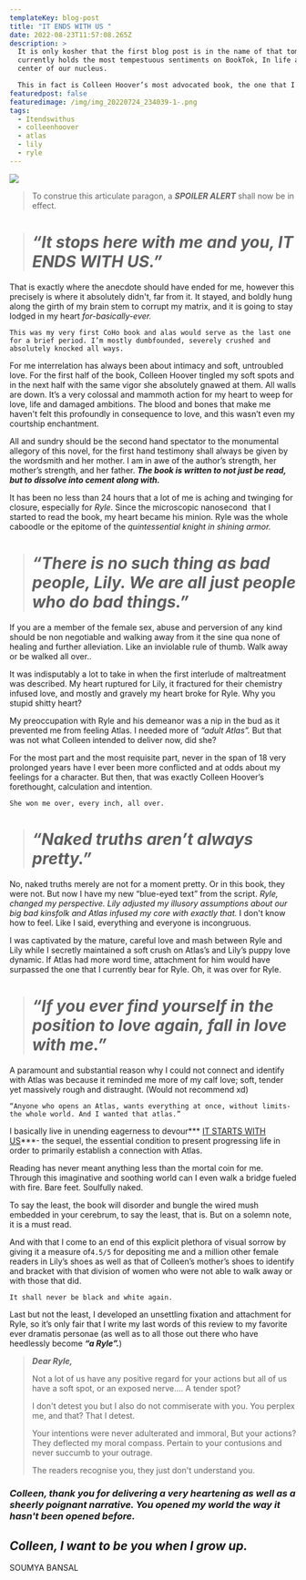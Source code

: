 ```yaml
---
templateKey: blog-post
title: "IT ENDS WITH US "
date: 2022-08-23T11:57:08.265Z
description: >
  It is only kosher that the first blog post is in the name of that tome which
  currently holds the most tempestuous sentiments on BookTok, In life and in the
  center of our nucleus. 

  This in fact is Colleen Hoover’s most advocated book, the one that I couldn’t put down even through muscle. 
featuredpost: false
featuredimage: /img/img_20220724_234039-1-.png
tags:
  - Itendswithus
  - colleenhoover
  - atlas
  - lily
  - ryle
---
```

![ ](/img/img_20220724_234039-1-.png)

<!--StartFragment-->

> To construe this articulate paragon, a ***SPOILER ALERT*** shall now be in effect.

<!--EndFragment-->

<!--StartFragment-->

> # ***“It stops here with me and you, IT ENDS WITH US.”***

That is exactly where the anecdote should have ended for me, however this precisely is where it absolutely didn't, far from it. It stayed, and boldly hung along the girth of my brain stem to corrupt my matrix, and it is going to stay lodged in my heart *for-basically-ever.*

`This was my very first CoHo book and alas would serve as the last one for a brief period. I’m mostly dumbfounded, severely crushed and absolutely knocked all ways.`

<!--StartFragment-->

For me interrelation has always been about intimacy and soft, untroubled love. For the first half of the book, Colleen Hoover tingled my soft spots and in the next half with the same vigor she absolutely gnawed at them. All walls are down. It’s a very colossal and mammoth action for my heart to weep for love, life and damaged ambitions. The blood and bones that make me haven't felt this profoundly in consequence to love, and this wasn’t even my courtship enchantment.

All and sundry should be the second hand spectator to the monumental allegory of this novel, for the first hand testimony shall always be given by the wordsmith and her mother. I am in awe of the author’s strength, her mother’s strength, and her father. ***The book is written to not just be read, but to dissolve into cement along with.***

It has been no less than 24 hours that a lot of me is aching and twinging for closure, especially for *Ryle*. Since the microscopic nanosecond  that I started to read the book, my heart became his minion. Ryle was the whole caboodle or the epitome of the *quintessential knight in shining armor.* 

<!--EndFragment-->

<!--EndFragment-->

<!--StartFragment-->

> # ***“There is no such thing as bad people, Lily. We are all just people who do bad things.”***

<!--EndFragment-->

<!--StartFragment-->

If you are a member of the female sex, abuse and perversion of any kind should be non negotiable and walking away from it the sine qua none of healing and further alleviation. Like an inviolable rule of thumb. Walk away or be walked all over..

It was indisputably a lot to take in when the first interlude of maltreatment was described. My heart ruptured for Lily, it fractured for their chemistry infused love, and mostly and gravely my heart broke for Ryle. Why you stupid shitty heart?

My preoccupation with Ryle and his demeanor was a nip in the bud as it prevented me from feeling Atlas. I needed more of *“adult Atlas”.* But that was not what Colleen intended to deliver now, did she? 

For the most part and the most requisite part, never in the span of 18 very prolonged years have I ever been more conflicted and at odds about my feelings for a character. But then, that was exactly Colleen Hoover’s forethought, calculation and intention. 

`She won me over, every inch, all over.`

<!--StartFragment-->

> # ***“Naked truths aren’t always pretty.”***

<!--StartFragment-->

No, naked truths merely are not for a moment pretty. Or in this book, they were not. But now I have my new “blue-eyed text” from the script. *Ryle, changed my perspective. Lily adjusted my illusory assumptions about our big bad kinsfolk and Atlas infused my core with exactly that.* I don't know how to feel. Like I said, everything and everyone is incongruous.

I was captivated by the mature, careful love and mash between Ryle and Lily while I secretly maintained a soft crush on Atlas’s and Lily’s puppy love dynamic. If Atlas had more word time, attachment for him would have surpassed the one that I currently bear for Ryle. Oh, it was over for Ryle.

<!--EndFragment-->

<!--EndFragment-->

<!--EndFragment-->

<!--StartFragment-->

> # ***“If you ever find yourself in the position to love again, fall in love with me.”***

<!--StartFragment-->

A paramount and substantial reason why I could not connect and identify with Atlas was because it reminded me more of my calf love; soft, tender yet massively rough and distraught. (Would not recommend xd)

`“Anyone who opens an Atlas, wants everything at once, without limits- the whole world. And I wanted that atlas.”`

I basically live in unending eagerness to devour*** [IT STARTS WITH US](https://www.colleenhoover.com/portfolio/it-starts-with-us/)***- the sequel, the essential condition to present progressing life in order to primarily establish a connection with Atlas. 

Reading has never meant anything less than the mortal coin for me. Through this imaginative and soothing world can I even walk a bridge fueled with fire. Bare feet. Soulfully naked.

To say the least, the book will disorder and bungle the wired mush embedded in your cerebrum, to say the least, that is. But on a solemn note, it is a must read. 

And with that I come to an end of this explicit plethora of visual sorrow by giving it a measure of`4.5/5` for depositing me and a million other female readers in Lily’s shoes as well as that of Colleen’s mother’s shoes to identify and bracket with that division of women who were not able to walk away or with those that did. 

`It shall never be black and white again.`

Last but not the least, I developed an unsettling fixation and attachment for Ryle, so it’s only fair that I write my last words of this review to my favorite ever dramatis personae (as well as to all those out there who have heedlessly become ***“a Ryle”.***)

<!--StartFragment-->

> ***Dear Ryle,*** 
>
> Not a lot of us have any positive regard for your actions but all of us have a soft spot, or an exposed nerve…. A tender spot? 
>
> I don't detest you but I also do not commiserate with you. You perplex me, and that? That I detest. 
>
> Your intentions were never adulterated and immoral, But your actions? They deflected my moral compass. Pertain to your contusions and never succumb to your outrage. 
>
> The readers recognise you, they just don't understand you. 

<!--EndFragment-->

<!--EndFragment-->

<!--EndFragment-->

<!--StartFragment-->

### *Colleen, thank you for delivering a very heartening as well as a sheerly poignant narrative. You opened my world the way it hasn't been opened before.* 

## ***Colleen, I want to be you when I grow up.***

SOUMYA BANSAL

<!--EndFragment-->